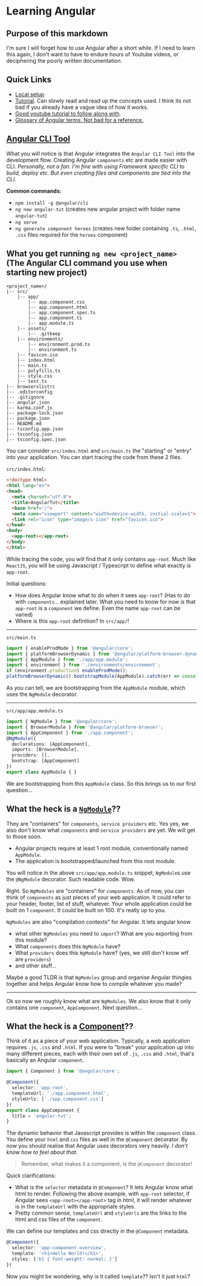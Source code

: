 # Learning Angular

## Purpose of this markdown
I'm sure I will forget how to use Angular after a short while. If I need to learn this again, I don't want to have to endure hours of Youtube videos, or deciphering the poorly written documentation.

## Quick Links
- [Local setup](https://angular.io/guide/setup-local)
- [Tutorial](https://angular.io/tutorial). Can slowly read and read up the concepts used. I think its not bad if you already have a vague idea of how it works.
- [Good youtube tutorial to follow along with](https://www.youtube.com/watch?v=3dHNOWTI7H8).
- [Glossary of Angular terms. Not bad for a reference.](https://angular.io/guide/glossary)


## [Angular CLI Tool](https://angular.io/cli)
What you will notice is that Angular integrates the `Angular CLI Tool` into the development flow. Creating Angular `components` etc are made easier with CLI. *Personally, not a fan. I'm fine with using Framework specific CLI to build, deploy etc. But even creating files and components are tied into the CLI.*

**Common commands:**
- `npm install -g @angular/cli`
- `ng new angular-tut` (creates new angular project with folder name `angular-tut`)
- `ng serve`
- `ng generate component heroes` (creates new folder containing `.ts`, `.html`, `.css` files required for the `heroes` component)

## What you get running `ng new <project_name>` (The Angular CLI command you use when starting new project)
```
<project_name>/
|-- src/
    |-- app/
        |-- app.component.css
        |-- app.component.html
        |-- app.component.spec.ts
        |-- app.component.ts
        |-- app.module.ts
    |-- assets/
        |-- .gitkeep
    |-- environments/
        |-- environment.prod.ts
        |-- environment.ts
    |-- favicon.ico
    |-- index.html
    |-- main.ts
    |-- polyfills.ts
    |-- style.css
    |-- test.ts
|-- browserslistrc
|-- .editorconfig
|-- .gitignore
|-- angular.json
|-- karma.conf.js
|-- package-lock.json
|-- package.json
|-- README.md
|-- tsconfig.app.json
|-- tsconfig.json
|-- tsconfig.spec.json
```

You can consider `src/index.html` and `src/main.ts` the "starting" or "entry" into your application. You can start tracing the code from these 2 files.

`src/index.html`:
```html
<!doctype html>
<html lang="en">
<head>
  <meta charset="utf-8">
  <title>AngularTut</title>
  <base href="/">
  <meta name="viewport" content="width=device-width, initial-scale=1">
  <link rel="icon" type="image/x-icon" href="favicon.ico">
</head>
<body>
  <app-root></app-root>
</body>
</html>
```
While tracing the code, you will find that it only contains `app-root`. Much like `ReactJS`, you will be using Javascript / Typescript to define what exactly is `app-root`.

Initial questions:
- How does Angular know what to do when it sees `app-root`? (Has to do with `components`... explained later. What you need to know for now is that `app-root` is a `component` we define. Even the name `app-root` can be varied)
- Where is this `app-root` definition? In `src/app/`!

---
`src/main.ts`
```typescript
import { enableProdMode } from '@angular/core';
import { platformBrowserDynamic } from '@angular/platform-browser-dynamic';
import { AppModule } from './app/app.module';
import { environment } from './environments/environment';
if (environment.production) enableProdMode();
platformBrowserDynamic().bootstrapModule(AppModule).catch(err => console.error(err));
```
As you can tell, we are bootstrapping from the `AppModule` module, which uses the `NgModule` decorator.

---
`src/app/app.module.ts`
```typescript
import { NgModule } from '@angular/core';
import { BrowserModule } from '@angular/platform-browser';
import { AppComponent } from './app.component';
@NgModule({
  declarations: [AppComponent],
  imports: [BrowserModule],
  providers: [],
  bootstrap: [AppComponent]
})
export class AppModule { }
```
We are bootstrapping from this `AppModule` class. So this brings us to our first question...

## What the heck is a [`NgModule`](https://angular.io/guide/ngmodules)??
They are "containers" for `components`, `service providers` etc. Yes yes, we also don't know what `components` and `service providers` are yet. We will get to those soon.
- Angular projects require at least 1 root module, conventionally named `AppModule`.
- The application is bootstrapped/launched from this root module.

You will notice in the above `src/app/app.module.ts` snippet, `NgModule`s use the `@NgModule` decorator. Such readable code. Wow.

Right. So `NgModules` are "containers" for `components`. As of now, you can think of `components` as just pieces of your web application. It could refer to your header, footer, list of stuff, whatever. Your whole application could be built on 1 `component`. It could be built on 100. It's really up to you.

`NgModules` are also "compilation contexts" for Angular. It lets angular know
- what other `NgModules` you need to `import`? What are you exporting from this module?
- What `components` does this `NgModule` have?
- What `providers` does this `NgModule` have? (yes, we still don't know wtf are `providers`)
- and other stuff...

Maybe a good TLDR is that `NgModules` group and organise Angular thingies together and helps Angular know how to compile whatever you made?

---
Ok so now we roughly know what are `NgModules`. We also know that it only contains one `component`, `AppComponent`. Next question...

## What the heck is a [Component](https://angular.io/guide/architecture-components)??
Think of it as a piece of your web application. Typically, a web application requires `.js`, `.css` and `.html`. If you were to "break" your application up into many different pieces, each with their own set of `.js`, `.css` and `.html`, that's basically an Angular `component`.

```typescript
import { Component } from '@angular/core';

@Component({
  selector: 'app-root',
  templateUrl: './app.component.html',
  styleUrls: ['./app.component.css']
})
export class AppComponent {
  title = 'angular-tut';
}
```
The dynamic behavior that Javascript provides is within the `component` class. You define your `html` and `css` files as well in the `@Component` decorator. By now you should realise that Angular uses decorators very heavily. *I don't know how to feel about that.*

> Remember, what makes it a component, is the `@Component` decorator!

Quick clarifications:
- What is the `selector` metadata in `@Component`? It lets Angular know what html to render. Following the above example, with `app-root` selector, if Angular sees `<app-root></app-root>` tag in html, it will render whatever is in the `templateUrl` with the appropriate styles.
- Pretty common sense, `templateUrl` and `styleUrls` are the links to the html and css files of the `component`.

We can define our templates and css directly in the `@Component` metadata.
```typescript
@Component({
  selector: 'app-component-overview',
  template: '<h1>Hello World!</h1>',
  styles: ['h1 { font-weight: normal; }']
})
```

Now you might be wondering, why is it called `template`?? Isn't it just `html`?
